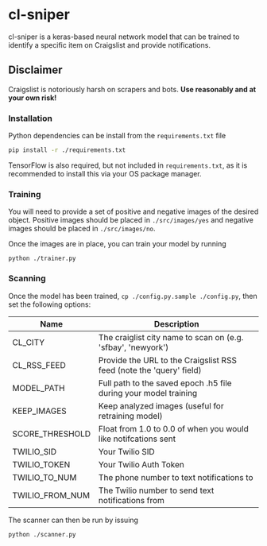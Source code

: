# cl-sniper

cl-sniper is a keras-based neural network model that can be trained to identify a specific item on Craigslist and provide notifications.

## Disclaimer

Craigslist is notoriously harsh on scrapers and bots. **Use reasonably and at your own risk!**

### Installation

Python dependencies can be install from the `requirements.txt` file

```sh
pip install -r ./requirements.txt
```

TensorFlow is also required, but not included in `requirements.txt`, as it is recommended to install this via your OS package manager.

### Training

You will need to provide a set of positive and negative images of the desired object. Positive images should be placed in `./src/images/yes` and negative images should be placed in `./src/images/no`.

Once the images are in place, you can train your model by running

`python ./trainer.py`

### Scanning

Once the model has been trained, `cp ./config.py.sample ./config.py`, then set the following options:

| Name            | Description                                                         |
| --------------- | ------------------------------------------------------------------- |
| CL_CITY         | The craiglist city name to scan on (e.g. 'sfbay', 'newyork')        |
| CL_RSS_FEED     | Provide the URL to the Craigslist RSS feed (note the 'query' field) |
| MODEL_PATH      | Full path to the saved epoch .h5 file during your model training    |
| KEEP_IMAGES     | Keep analyzed images (useful for retraining model)                  |
| SCORE_THRESHOLD | Float from 1.0 to 0.0 of when you would like notifcations sent      |
| TWILIO_SID      | Your Twilio SID                                                     |
| TWILIO_TOKEN    | Your Twilio Auth Token                                              |
| TWILIO_TO_NUM   | The phone number to text notifications to                           |
| TWILIO_FROM_NUM | The Twilio number to send text notifications from                   |

The scanner can then be run by issuing

`python ./scanner.py`
